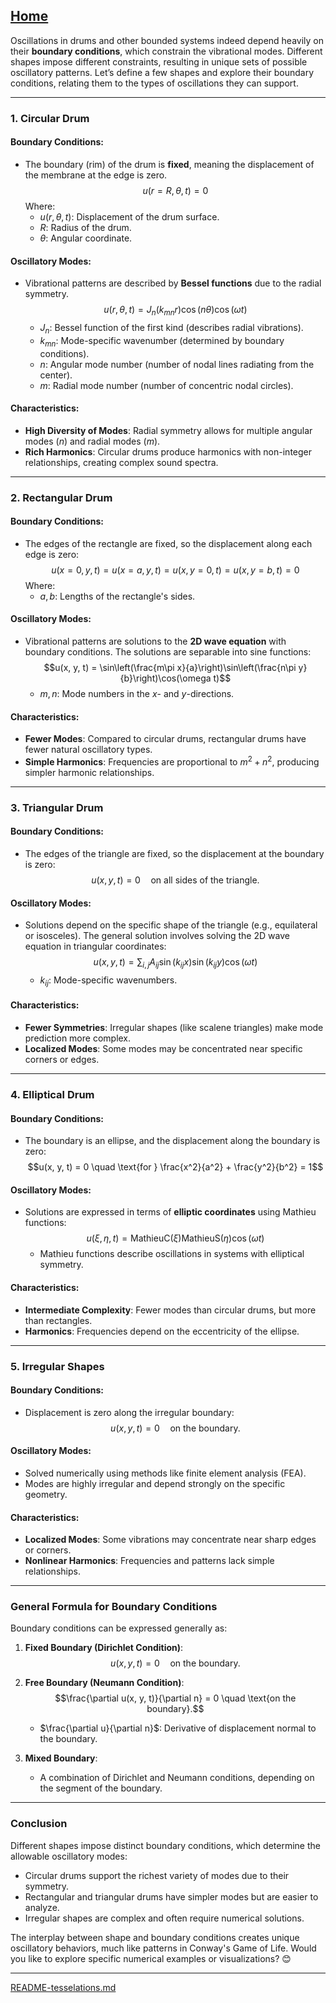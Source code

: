 [Home](https://t2m.io/VwvDcuw)
---

Oscillations in drums and other bounded systems indeed depend heavily on their **boundary conditions**, which constrain the vibrational modes. Different shapes impose different constraints, resulting in unique sets of possible oscillatory patterns. Let’s define a few shapes and explore their boundary conditions, relating them to the types of oscillations they can support.

---

### **1. Circular Drum**
#### Boundary Conditions:
- The boundary (rim) of the drum is **fixed**, meaning the displacement of the membrane at the edge is zero.
  $$u(r = R, \theta, t) = 0$$
  Where:
  - $u(r, \theta, t)$: Displacement of the drum surface.
  - $R$: Radius of the drum.
  - $\theta$: Angular coordinate.

#### Oscillatory Modes:
- Vibrational patterns are described by **Bessel functions** due to the radial symmetry.
  $$u(r, \theta, t) = J_n(k_{mn}r)\cos(n\theta)\cos(\omega t)$$
  - $J_n$: Bessel function of the first kind (describes radial vibrations).
  - $k_{mn}$: Mode-specific wavenumber (determined by boundary conditions).
  - $n$: Angular mode number (number of nodal lines radiating from the center).
  - $m$: Radial mode number (number of concentric nodal circles).

#### Characteristics:
- **High Diversity of Modes**: Radial symmetry allows for multiple angular modes ($n$) and radial modes ($m$).
- **Rich Harmonics**: Circular drums produce harmonics with non-integer relationships, creating complex sound spectra.

---

### **2. Rectangular Drum**
#### Boundary Conditions:
- The edges of the rectangle are fixed, so the displacement along each edge is zero:
  $$u(x = 0, y, t) = u(x = a, y, t) = u(x, y = 0, t) = u(x, y = b, t) = 0$$
  Where:
  - $a, b$: Lengths of the rectangle's sides.

#### Oscillatory Modes:
- Vibrational patterns are solutions to the **2D wave equation** with boundary conditions. The solutions are separable into sine functions:
  $$u(x, y, t) = \sin\left(\frac{m\pi x}{a}\right)\sin\left(\frac{n\pi y}{b}\right)\cos(\omega t)$$
  - $m, n$: Mode numbers in the $x$- and $y$-directions.

#### Characteristics:
- **Fewer Modes**: Compared to circular drums, rectangular drums have fewer natural oscillatory types.
- **Simple Harmonics**: Frequencies are proportional to $m^2 + n^2$, producing simpler harmonic relationships.

---

### **3. Triangular Drum**
#### Boundary Conditions:
- The edges of the triangle are fixed, so the displacement at the boundary is zero:
  $$u(x, y, t) = 0 \quad \text{on all sides of the triangle}.$$

#### Oscillatory Modes:
- Solutions depend on the specific shape of the triangle (e.g., equilateral or isosceles). The general solution involves solving the 2D wave equation in triangular coordinates:
  $$u(x, y, t) = \sum_{i,j} A_{ij} \sin\left(k_{ij}x\right)\sin\left(k_{ij}y\right)\cos(\omega t)$$
  - $k_{ij}$: Mode-specific wavenumbers.

#### Characteristics:
- **Fewer Symmetries**: Irregular shapes (like scalene triangles) make mode prediction more complex.
- **Localized Modes**: Some modes may be concentrated near specific corners or edges.

---

### **4. Elliptical Drum**
#### Boundary Conditions:
- The boundary is an ellipse, and the displacement along the boundary is zero:
  $$u(x, y, t) = 0 \quad \text{for } \frac{x^2}{a^2} + \frac{y^2}{b^2} = 1$$

#### Oscillatory Modes:
- Solutions are expressed in terms of **elliptic coordinates** using Mathieu functions:
  $$u(\xi, \eta, t) = \text{MathieuC}(\xi) \text{MathieuS}(\eta) \cos(\omega t)$$
  - Mathieu functions describe oscillations in systems with elliptical symmetry.

#### Characteristics:
- **Intermediate Complexity**: Fewer modes than circular drums, but more than rectangles.
- **Harmonics**: Frequencies depend on the eccentricity of the ellipse.

---

### **5. Irregular Shapes**
#### Boundary Conditions:
- Displacement is zero along the irregular boundary:
  $$u(x, y, t) = 0 \quad \text{on the boundary}.$$

#### Oscillatory Modes:
- Solved numerically using methods like finite element analysis (FEA).
- Modes are highly irregular and depend strongly on the specific geometry.

#### Characteristics:
- **Localized Modes**: Some vibrations may concentrate near sharp edges or corners.
- **Nonlinear Harmonics**: Frequencies and patterns lack simple relationships.

---

### **General Formula for Boundary Conditions**
Boundary conditions can be expressed generally as:
1. **Fixed Boundary (Dirichlet Condition)**:
   $$u(x, y, t) = 0 \quad \text{on the boundary}.$$

2. **Free Boundary (Neumann Condition)**:
   $$\frac{\partial u(x, y, t)}{\partial n} = 0 \quad \text{on the boundary}.$$
   - $\frac{\partial u}{\partial n}$: Derivative of displacement normal to the boundary.

3. **Mixed Boundary**:
   - A combination of Dirichlet and Neumann conditions, depending on the segment of the boundary.

---

### **Conclusion**
Different shapes impose distinct boundary conditions, which determine the allowable oscillatory modes:
- Circular drums support the richest variety of modes due to their symmetry.
- Rectangular and triangular drums have simpler modes but are easier to analyze.
- Irregular shapes are complex and often require numerical solutions.

The interplay between shape and boundary conditions creates unique oscillatory behaviors, much like patterns in Conway's Game of Life. Would you like to explore specific numerical examples or visualizations? 😊


---

[README-tesselations.md](https://t2m.io/gxMVaPU)
